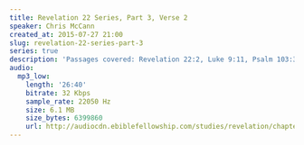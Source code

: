 ```yaml
---
title: Revelation 22 Series, Part 3, Verse 2
speaker: Chris McCann
created_at: 2015-07-27 21:00
slug: revelation-22-series-part-3
series: true
description: 'Passages covered: Revelation 22:2, Luke 9:11, Psalm 103:3, Mark 2:3-12.'
audio:
  mp3_low:
    length: '26:40'
    bitrate: 32 Kbps
    sample_rate: 22050 Hz
    size: 6.1 MB
    size_bytes: 6399860
    url: http://audiocdn.ebiblefellowship.com/studies/revelation/chapter-22/2015.07.27_McCann_-_Revelation_22_Series_Part_3.mp3
---
```

